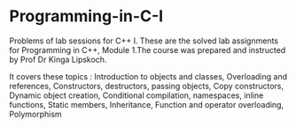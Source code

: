 # Programming-in-C-I
Problems of lab sessions for C++ I. 
These are the solved lab assignments for Programming in C++, Module 1.The course was prepared and instructed by Prof Dr Kinga Lipskoch. 

It covers these topics :
Introduction to objects and classes,
Overloading and references,
Constructors, destructors, passing objects,
Copy constructors,
Dynamic object creation,
Conditional compilation, namespaces, inline functions,
Static members,
Inheritance,
Function and operator overloading,
Polymorphism


